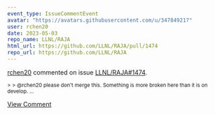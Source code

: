 ```yaml
---
event_type: IssueCommentEvent
avatar: "https://avatars.githubusercontent.com/u/34784921?"
user: rchen20
date: 2023-05-03
repo_name: LLNL/RAJA
html_url: https://github.com/LLNL/RAJA/pull/1474
repo_url: https://github.com/LLNL/RAJA
---
```


<a href='https://github.com/rchen20' target='_blank'>rchen20</a> commented on issue <a href='https://github.com/LLNL/RAJA/pull/1474' target='_blank'>LLNL/RAJA#1474</a>.

<small>> > @rchen20 please don't merge this. Something is more broken here than it is on develop....</small>

<a href='https://github.com/LLNL/RAJA/pull/1474' target='_blank'>View Comment</a>